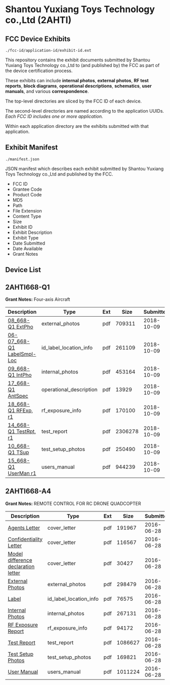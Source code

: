 # Shantou Yuxiang Toys Technology co.,Ltd (2AHTI)
## FCC Device Exhibits

```
./fcc-id/application-id/exhibit-id.ext
```

This repository contains the exhibit documents submitted by Shantou Yuxiang Toys Technology co.,Ltd to (and published by) the FCC as part of the device certification process.

These exhibits can include **internal photos**, **external photos**, **RF test reports**, **block diagrams**, **operational descriptions**, **schematics**, **user manuals**, and various **correspondence**.

The top-level directories are sliced by the FCC ID of each device.

The second-level directories are named according to the application UUIDs. *Each FCC ID includes one or more application.*

Within each application directory are the exhibits submitted with that application. 

## Exhibit Manifest

```
./manifest.json
```

JSON manifest which describes each exhibit submitted by Shantou Yuxiang Toys Technology co.,Ltd and published by the FCC.

- FCC ID
- Grantee Code
- Product Code
- MD5
- Path
- File Extension
- Content Type
- Size
- Exhibit ID
- Exhibit Description
- Exhibit Type
- Date Submitted
- Date Available
- Grant Notes

## Device List
## 2AHTI668-Q1
**Grant Notes:** Four-axis Aircraft

| Description | Type | Ext | Size | Submitted | Available |
| ----------- | ---- | --- | ---- | --------- | --------- |
| [08_668-Q1 ExtPho](2AHTI668-Q1/f962e49548788a5445b16cd550e0451a/4029423.pdf) | external_photos | pdf | 709311 | 2018-10-09 | 2018-10-09 |
| [06-07_668-Q1 LabelSmpl-Loc](2AHTI668-Q1/f962e49548788a5445b16cd550e0451a/4029422.pdf) | id_label_location_info | pdf | 261109 | 2018-10-09 | 2018-10-09 |
| [09_668-Q1 IntPho](2AHTI668-Q1/f962e49548788a5445b16cd550e0451a/4029424.pdf) | internal_photos | pdf | 453164 | 2018-10-09 | 2018-10-09 |
| [17_668-Q1 AntSpec](2AHTI668-Q1/f962e49548788a5445b16cd550e0451a/4029431.pdf) | operational_description | pdf | 13929 | 2018-10-09 | 2018-10-09 |
| [18_668-Q1 RFExp, r1](2AHTI668-Q1/f962e49548788a5445b16cd550e0451a/4029432.pdf) | rf_exposure_info | pdf | 170100 | 2018-10-09 | 2018-10-09 |
| [14_668-Q1 TestRpt, r1](2AHTI668-Q1/f962e49548788a5445b16cd550e0451a/4029429.pdf) | test_report | pdf | 2306278 | 2018-10-09 | 2018-10-09 |
| [10_668-Q1 TSup](2AHTI668-Q1/f962e49548788a5445b16cd550e0451a/4029425.pdf) | test_setup_photos | pdf | 250490 | 2018-10-09 | 2018-10-09 |
| [15_668-Q1 UserMan r1](2AHTI668-Q1/f962e49548788a5445b16cd550e0451a/4029430.pdf) | users_manual | pdf | 944239 | 2018-10-09 | 2018-10-09 |
## 2AHTI668-A4
**Grant Notes:** REMOTE CONTROL FOR RC DRONE QUADCOPTER

| Description | Type | Ext | Size | Submitted | Available |
| ----------- | ---- | --- | ---- | --------- | --------- |
| [Agents Letter](2AHTI668-A4/8f67043d7604d02803e8af704c2e353e/3043564.pdf) | cover_letter | pdf | 191967 | 2016-06-28 | 2016-06-28 |
| [Confidentiality Letter](2AHTI668-A4/8f67043d7604d02803e8af704c2e353e/3043565.pdf) | cover_letter | pdf | 116567 | 2016-06-28 | 2016-06-28 |
| [Model difference declaration letter](2AHTI668-A4/8f67043d7604d02803e8af704c2e353e/3043566.pdf) | cover_letter | pdf | 30427 | 2016-06-28 | 2016-06-28 |
| [External Photos](2AHTI668-A4/8f67043d7604d02803e8af704c2e353e/3043553.pdf) | external_photos | pdf | 298479 | 2016-06-28 | 2016-06-28 |
| [Label](2AHTI668-A4/8f67043d7604d02803e8af704c2e353e/3043552.pdf) | id_label_location_info | pdf | 76575 | 2016-06-28 | 2016-06-28 |
| [Internal Photos](2AHTI668-A4/8f67043d7604d02803e8af704c2e353e/3043559.pdf) | internal_photos | pdf | 267131 | 2016-06-28 | 2016-06-28 |
| [RF Exposure Report](2AHTI668-A4/8f67043d7604d02803e8af704c2e353e/3043561.pdf) | rf_exposure_info | pdf | 94172 | 2016-06-28 | 2016-06-28 |
| [Test Report](2AHTI668-A4/8f67043d7604d02803e8af704c2e353e/3043556.pdf) | test_report | pdf | 1086627 | 2016-06-28 | 2016-06-28 |
| [Test Setup Photos](2AHTI668-A4/8f67043d7604d02803e8af704c2e353e/3043557.pdf) | test_setup_photos | pdf | 169821 | 2016-06-28 | 2016-06-28 |
| [User Manual](2AHTI668-A4/8f67043d7604d02803e8af704c2e353e/3043558.pdf) | users_manual | pdf | 1011224 | 2016-06-28 | 2016-06-28 |

